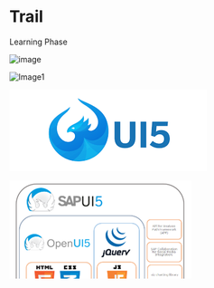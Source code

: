 # Trail
Learning Phase

![image](https://user-images.githubusercontent.com/53134840/120991972-c42dde80-c79f-11eb-8553-e2385cc8645d.png)

![Image1](./Practice/Images/download.jpg|=1000x100)

![Image2](./Practice/Images/download.png)

![Image3](./Practice/Images/0_4PwwIN0qfI9IF0Pk.png)


